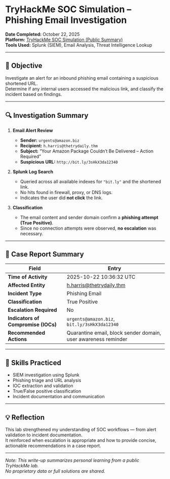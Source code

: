# TryHackMe SOC Simulation – Phishing Email Investigation

**Date Completed:** October 22, 2025  
**Platform:** [TryHackMe SOC Simulation (Public Summary)](https://tryhackme.com/soc-sim/public-summary/f0b88796daa1d9b9a38cc3d5b879096f8c09309121110082775588fb3a9900fe14915cc9049f839059deb584a254b4e4)  
**Tools Used:** Splunk (SIEM), Email Analysis, Threat Intelligence Lookup  

---

## 🧠 Objective
Investigate an alert for an inbound phishing email containing a suspicious shortened URL.  
Determine if any internal users accessed the malicious link, and classify the incident based on findings.

---

## 🔍 Investigation Summary

1. **Email Alert Review**
   - **Sender:** `urgents@amazon.biz`  
   - **Recipient:** `h.harris@thetrydaily.thm`  
   - **Subject:** “Your Amazon Package Couldn’t Be Delivered – Action Required”  
   - **Suspicious URL:** `http://bit.ly/3sHkX3da12340`

2. **Splunk Log Search**
   - Queried across all available indexes for `"bit.ly"` and the shortened link.
   - No hits found in firewall, proxy, or DNS logs.
   - Indicates the user did **not click** the link.

3. **Classification**
   - The email content and sender domain confirm a **phishing attempt (True Positive)**.  
   - Since no connection attempts were observed, **no escalation** was necessary.  

---

## 🧾 Case Report Summary

| Field | Entry |
|-------|-------|
| **Time of Activity** | 2025-10-22 10:36:32 UTC |
| **Affected Entity** | h.harris@thetrydaily.thm |
| **Incident Type** | Phishing Email |
| **Classification** | True Positive |
| **Escalation Required** | No |
| **Indicators of Compromise (IOCs)** | `urgents@amazon.biz`, `bit.ly/3sHkX3da12340` |
| **Recommended Actions** | Quarantine email, block sender domain, user awareness reminder |

---

## 🧰 Skills Practiced
- SIEM investigation using Splunk  
- Phishing triage and URL analysis  
- IOC extraction and validation  
- True/False positive classification  
- Incident documentation and communication  

---

## 💡 Reflection
This lab strengthened my understanding of SOC workflows — from alert validation to incident documentation.  
It reinforced when escalation is appropriate and how to provide concise, actionable recommendations in a case report.

----

*Note: This write-up summarizes personal learning from a public TryHackMe lab.  
No proprietary data or full solutions are shared.*

